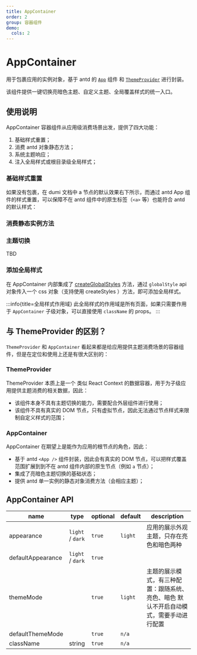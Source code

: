 ```yaml
---
title: AppContainer
order: 2
group: 容器组件
demo:
  cols: 2
---
```


# AppContainer

用于包裹应用的实例对象，基于 antd 的 [`App`](https://ant.design/components/app-cn) 组件 和 [`ThemeProvider`](/usage/theme-provider) 进行封装。

该组件提供一键切换亮暗色主题、自定义主题、全局覆盖样式的统一入口。

## 使用说明

AppContainer 容器组件从应用级消费场景出发，提供了四大功能：

1. 基础样式重置；
2. 消费 antd 对象静态方法；
3. 系统主题响应；
4. 注入全局样式或根目录级全局样式；

### 基础样式重置

如果没有包裹，在 dumi 文档中 a 节点的默认效果右下所示，而通过 antd App 组件的样式重置，可以保障不在 antd 组件中的原生标签（`<a>` 等）也能符合 antd 的默认样式：

<code src="../demos/AppContainer/default.tsx"></code>
<code src="../demos/AppContainer/WithoutProvider.tsx"></code>

### 消费静态实例方法

<code src="../demos/AppContainer/staticMethod.tsx"></code>

### 主题切换

TBD

### 添加全局样式

在 AppContainer 内部集成了 [createGlobalStyles](/usage/global-styles) 方法，通过 `globalStyle` api 对象传入一个 css 对象（支持使用 createStyles ）方法，即可添加全局样式。

:::info{title=全局样式作用域}
此全局样式的作用域是所有页面，如果只需要作用于 `AppContainer` 子级对象，可以直接使用 `className` 的 props。
:::

## 与 ThemeProvider 的区别？

`ThemeProvider` 和 `AppContainer` 看起来都是给应用提供主题消费场景的容器组件，但是在定位和使用上还是有很大区别的：

### ThemeProvider

ThemeProvider 本质上是一个 类似 React Context 的数据容器，用于为子级应用提供主题消费的相关数据，因此：

- 该组件本身不具有主题切换的能力，需要配合外层组件进行使用；
- 该组件不具有真实的 DOM 节点，只有虚拟节点，因此无法通过节点样式来限制自定义样式的范围；

### AppContainer

AppContainer 在期望上是能作为应用的根节点的角色，因此：

- 基于 antd `<App />` 组件封装，因此会有真实的 DOM 节点，可以把样式覆盖范围扩展到到不在 antd 组件内部的原生节点（例如 `a` 节点）；
- 集成了亮暗色主题切换的基础状态；
- 提供 antd 单一实例的静态对象消费方法（会相应主题）；

## AppContainer API

| name              | type             | optional | default | description                                                                           |
| ----------------- | ---------------- | -------- | ------- | ------------------------------------------------------------------------------------- |
| appearance        | `light` / `dark` | `true`   | `light` | 应用的展示外观主题，只存在亮色和暗色两种                                              |
| defaultAppearance | `light` / `dark` | `true`   |         |                                                                                       |
| themeMode         |                  | `true`   | `light` | 主题的展示模式，有三种配置：跟随系统、亮色、暗色 默认不开启自动模式，需要手动进行配置 |
| defaultThemeMode  |                  | `true`   | `n/a`   |                                                                                       |
| className         | string           | `true`   | `n/a`   |                                                                                       |
